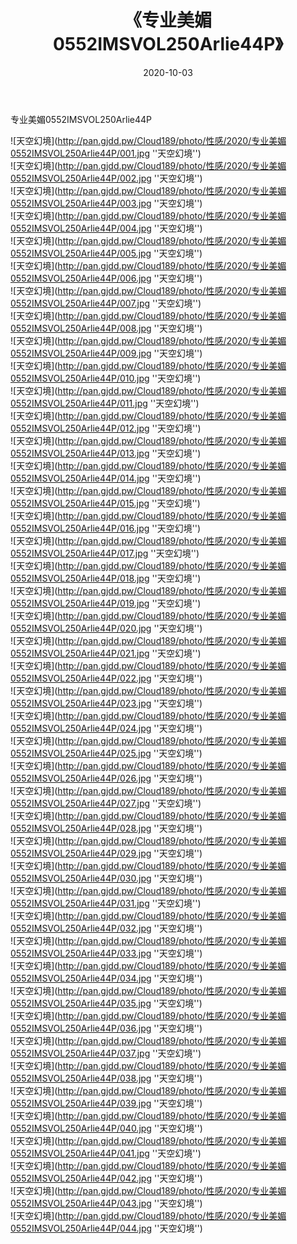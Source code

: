 ﻿---
layout: post
title:  《专业美媚0552IMSVOL250Arlie44P》
date:   2020-10-03
img: http://pan.gjdd.pw/Cloud189/photo/性感/2020/专业美媚0552IMSVOL250Arlie44P/000.jpg
categories: [美女, 性感, 泳衣]
---

专业美媚0552IMSVOL250Arlie44P



![天空幻境](http://pan.gjdd.pw/Cloud189/photo/性感/2020/专业美媚0552IMSVOL250Arlie44P/001.jpg ''天空幻境'') <br>
![天空幻境](http://pan.gjdd.pw/Cloud189/photo/性感/2020/专业美媚0552IMSVOL250Arlie44P/002.jpg ''天空幻境'') <br>
![天空幻境](http://pan.gjdd.pw/Cloud189/photo/性感/2020/专业美媚0552IMSVOL250Arlie44P/003.jpg ''天空幻境'') <br>
![天空幻境](http://pan.gjdd.pw/Cloud189/photo/性感/2020/专业美媚0552IMSVOL250Arlie44P/004.jpg ''天空幻境'') <br>
![天空幻境](http://pan.gjdd.pw/Cloud189/photo/性感/2020/专业美媚0552IMSVOL250Arlie44P/005.jpg ''天空幻境'') <br>
![天空幻境](http://pan.gjdd.pw/Cloud189/photo/性感/2020/专业美媚0552IMSVOL250Arlie44P/006.jpg ''天空幻境'') <br>
![天空幻境](http://pan.gjdd.pw/Cloud189/photo/性感/2020/专业美媚0552IMSVOL250Arlie44P/007.jpg ''天空幻境'') <br>
![天空幻境](http://pan.gjdd.pw/Cloud189/photo/性感/2020/专业美媚0552IMSVOL250Arlie44P/008.jpg ''天空幻境'') <br>
![天空幻境](http://pan.gjdd.pw/Cloud189/photo/性感/2020/专业美媚0552IMSVOL250Arlie44P/009.jpg ''天空幻境'') <br>
![天空幻境](http://pan.gjdd.pw/Cloud189/photo/性感/2020/专业美媚0552IMSVOL250Arlie44P/010.jpg ''天空幻境'') <br>
![天空幻境](http://pan.gjdd.pw/Cloud189/photo/性感/2020/专业美媚0552IMSVOL250Arlie44P/011.jpg ''天空幻境'') <br>
![天空幻境](http://pan.gjdd.pw/Cloud189/photo/性感/2020/专业美媚0552IMSVOL250Arlie44P/012.jpg ''天空幻境'') <br>
![天空幻境](http://pan.gjdd.pw/Cloud189/photo/性感/2020/专业美媚0552IMSVOL250Arlie44P/013.jpg ''天空幻境'') <br>
![天空幻境](http://pan.gjdd.pw/Cloud189/photo/性感/2020/专业美媚0552IMSVOL250Arlie44P/014.jpg ''天空幻境'') <br>
![天空幻境](http://pan.gjdd.pw/Cloud189/photo/性感/2020/专业美媚0552IMSVOL250Arlie44P/015.jpg ''天空幻境'') <br>
![天空幻境](http://pan.gjdd.pw/Cloud189/photo/性感/2020/专业美媚0552IMSVOL250Arlie44P/016.jpg ''天空幻境'') <br>
![天空幻境](http://pan.gjdd.pw/Cloud189/photo/性感/2020/专业美媚0552IMSVOL250Arlie44P/017.jpg ''天空幻境'') <br>
![天空幻境](http://pan.gjdd.pw/Cloud189/photo/性感/2020/专业美媚0552IMSVOL250Arlie44P/018.jpg ''天空幻境'') <br>
![天空幻境](http://pan.gjdd.pw/Cloud189/photo/性感/2020/专业美媚0552IMSVOL250Arlie44P/019.jpg ''天空幻境'') <br>
![天空幻境](http://pan.gjdd.pw/Cloud189/photo/性感/2020/专业美媚0552IMSVOL250Arlie44P/020.jpg ''天空幻境'') <br>
![天空幻境](http://pan.gjdd.pw/Cloud189/photo/性感/2020/专业美媚0552IMSVOL250Arlie44P/021.jpg ''天空幻境'') <br>
![天空幻境](http://pan.gjdd.pw/Cloud189/photo/性感/2020/专业美媚0552IMSVOL250Arlie44P/022.jpg ''天空幻境'') <br>
![天空幻境](http://pan.gjdd.pw/Cloud189/photo/性感/2020/专业美媚0552IMSVOL250Arlie44P/023.jpg ''天空幻境'') <br>
![天空幻境](http://pan.gjdd.pw/Cloud189/photo/性感/2020/专业美媚0552IMSVOL250Arlie44P/024.jpg ''天空幻境'') <br>
![天空幻境](http://pan.gjdd.pw/Cloud189/photo/性感/2020/专业美媚0552IMSVOL250Arlie44P/025.jpg ''天空幻境'') <br>
![天空幻境](http://pan.gjdd.pw/Cloud189/photo/性感/2020/专业美媚0552IMSVOL250Arlie44P/026.jpg ''天空幻境'') <br>
![天空幻境](http://pan.gjdd.pw/Cloud189/photo/性感/2020/专业美媚0552IMSVOL250Arlie44P/027.jpg ''天空幻境'') <br>
![天空幻境](http://pan.gjdd.pw/Cloud189/photo/性感/2020/专业美媚0552IMSVOL250Arlie44P/028.jpg ''天空幻境'') <br>
![天空幻境](http://pan.gjdd.pw/Cloud189/photo/性感/2020/专业美媚0552IMSVOL250Arlie44P/029.jpg ''天空幻境'') <br>
![天空幻境](http://pan.gjdd.pw/Cloud189/photo/性感/2020/专业美媚0552IMSVOL250Arlie44P/030.jpg ''天空幻境'') <br>
![天空幻境](http://pan.gjdd.pw/Cloud189/photo/性感/2020/专业美媚0552IMSVOL250Arlie44P/031.jpg ''天空幻境'') <br>
![天空幻境](http://pan.gjdd.pw/Cloud189/photo/性感/2020/专业美媚0552IMSVOL250Arlie44P/032.jpg ''天空幻境'') <br>
![天空幻境](http://pan.gjdd.pw/Cloud189/photo/性感/2020/专业美媚0552IMSVOL250Arlie44P/033.jpg ''天空幻境'') <br>
![天空幻境](http://pan.gjdd.pw/Cloud189/photo/性感/2020/专业美媚0552IMSVOL250Arlie44P/034.jpg ''天空幻境'') <br>
![天空幻境](http://pan.gjdd.pw/Cloud189/photo/性感/2020/专业美媚0552IMSVOL250Arlie44P/035.jpg ''天空幻境'') <br>
![天空幻境](http://pan.gjdd.pw/Cloud189/photo/性感/2020/专业美媚0552IMSVOL250Arlie44P/036.jpg ''天空幻境'') <br>
![天空幻境](http://pan.gjdd.pw/Cloud189/photo/性感/2020/专业美媚0552IMSVOL250Arlie44P/037.jpg ''天空幻境'') <br>
![天空幻境](http://pan.gjdd.pw/Cloud189/photo/性感/2020/专业美媚0552IMSVOL250Arlie44P/038.jpg ''天空幻境'') <br>
![天空幻境](http://pan.gjdd.pw/Cloud189/photo/性感/2020/专业美媚0552IMSVOL250Arlie44P/039.jpg ''天空幻境'') <br>
![天空幻境](http://pan.gjdd.pw/Cloud189/photo/性感/2020/专业美媚0552IMSVOL250Arlie44P/040.jpg ''天空幻境'') <br>
![天空幻境](http://pan.gjdd.pw/Cloud189/photo/性感/2020/专业美媚0552IMSVOL250Arlie44P/041.jpg ''天空幻境'') <br>
![天空幻境](http://pan.gjdd.pw/Cloud189/photo/性感/2020/专业美媚0552IMSVOL250Arlie44P/042.jpg ''天空幻境'') <br>
![天空幻境](http://pan.gjdd.pw/Cloud189/photo/性感/2020/专业美媚0552IMSVOL250Arlie44P/043.jpg ''天空幻境'') <br>
![天空幻境](http://pan.gjdd.pw/Cloud189/photo/性感/2020/专业美媚0552IMSVOL250Arlie44P/044.jpg ''天空幻境'') <br>
